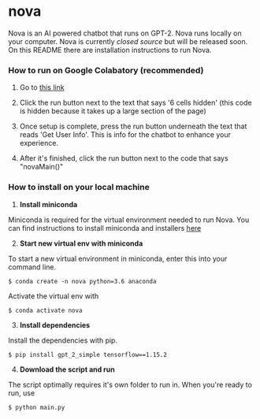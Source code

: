 # nova
Nova is an AI powered chatbot that runs on GPT-2. Nova runs locally on your computer. Nova is currently *closed source* but will be released soon. On this README there are installation instructions to run Nova.
### How to run on Google Colabatory (recommended)
1. Go to [this link](https://colab.research.google.com/drive/1PFIN-raNql7RnE5ZyHde15EttQj4TEmr?usp=sharing)

2. Click the run button next to the text that says '6 cells hidden' (this code is hidden because it takes up a large section of the page)

3. Once setup is complete, press the run button underneath the text that reads 'Get User Info'. This is info for the chatbot to enhance your experience.

4. After it's finished, click the run button next to the code that says "novaMain()"

### How to install on your local machine
1. **Install miniconda**

Miniconda is required for the virtual environment needed to run Nova. You can find instructions to install miniconda and installers [here](https://docs.conda.io/en/latest/miniconda.html)

2. **Start new virtual env with miniconda**

To start a new virtual environment in miniconda, enter this into your command line.

`$ conda create -n nova python=3.6 anaconda`

Activate the virtual env with

`$ conda activate nova`

3. **Install dependencies**

Install the dependencies with pip.

`$ pip install gpt_2_simple tensorflow==1.15.2`

4. **Download the script and run**

The script optimally requires it's own folder to run in. When you're ready to run, use

`$ python main.py`

